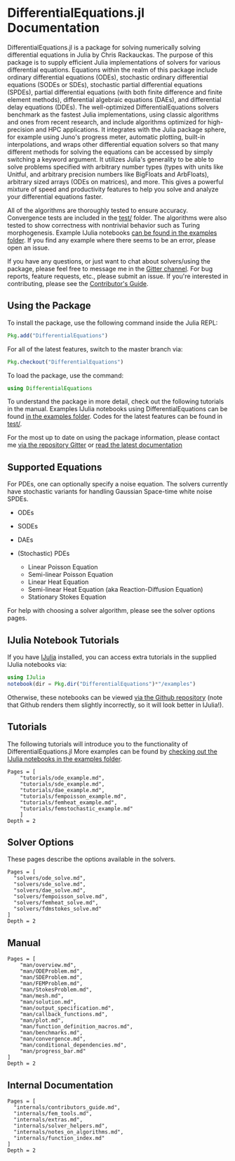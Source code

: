 # DifferentialEquations.jl Documentation

DifferentialEquations.jl is a package for solving numerically solving differential
equations in Julia by Chris Rackauckas. The purpose of this package is to supply
efficient Julia implementations of solvers for various differential equations.
Equations within the realm of this package include ordinary differential equations
(ODEs), stochastic ordinary differential equations (SODEs or SDEs), stochastic
partial differential equations (SPDEs), partial differential equations (with both
finite difference and finite element methods), differential algebraic equations
(DAEs), and differential delay equations (DDEs). The well-optimized
DifferentialEquations solvers benchmark as the fastest Julia implementations,
using classic algorithms and ones from recent research, and include algorithms
optimized for high-precision and HPC applications.  It integrates with the
Julia package sphere, for example using Juno's progress meter, automatic plotting,
built-in interpolations, and wraps other differential equation solvers so
that many different methods for solving the equations can be accessed by
simply switching a keyword argument. It utilizes Julia's generality to be
able to solve problems specified with arbitrary number types (types with
units like Unitful, and arbitrary precision numbers like BigFloats and
ArbFloats), arbitrary sized arrays (ODEs on matrices), and more. This gives
a powerful mixture of speed and productivity features to help you solve and
analyze your differential equations faster.

All of the algorithms are thoroughly tested to ensure accuracy. Convergence tests are included in the [test/](https://github.com/JuliaDiffEq/DifferentialEquations.jl/tree/master/test) folder. The algorithms were also tested to show correctness with nontrivial behavior such as Turing morphogenesis. Example IJulia notebooks
[can be found in the examples folder](https://github.com/JuliaDiffEq/DifferentialEquations.jl/tree/master/examples). If you find any example where there seems
to be an error, please open an issue.

If you have any questions, or just want to chat about solvers/using the package, please feel free to message me in the [Gitter channel](https://gitter.im/JuliaDiffEq/Lobby). For bug reports, feature requests, etc., please submit an issue. If you're interested in contributing, please see the [Contributor's Guide](http://juliadiffeq.github.io/DifferentialEquations.jl/latest/internals/contributors_guide.html).

## Using the Package

To install the package, use the following command inside the Julia REPL:
```julia
Pkg.add("DifferentialEquations")
```

For all of the latest features, switch to the master branch via:

```julia
Pkg.checkout("DifferentialEquations")
```

To load the package, use the command:

```julia
using DifferentialEquations
```

To understand the package in more detail, check out the following tutorials in the manual. Examples
IJulia notebooks using DifferentialEquations can be found [in the examples folder](https://github.com/JuliaDiffEq/DifferentialEquations.jl/tree/master/examples).
Codes for the latest features can be found in [test/](https://github.com/JuliaDiffEq/DifferentialEquations.jl/tree/master/test).

For the most up to date on using the package information, please contact me [via the repository Gitter](https://gitter.im/JuliaDiffEq/Lobby)
or [read the latest documentation](http://JuliaDiffEq.github.io/DifferentialEquations.jl/latest/)

## Supported Equations

For PDEs, one can optionally specify a noise equation. The solvers currently have
stochastic variants for handling Gaussian Space-time white noise SPDEs.

* ODEs
* SODEs
* DAEs
* (Stochastic) PDEs

  * Linear Poisson Equation
  * Semi-linear Poisson Equation
  * Linear Heat Equation
  * Semi-linear Heat Equation (aka Reaction-Diffusion Equation)
  * Stationary Stokes Equation

For help with choosing a solver algorithm, please see the solver options pages.

## IJulia Notebook Tutorials

If you have [IJulia](https://github.com/JuliaLang/IJulia.jl) installed, you can access
extra tutorials in the supplied IJulia notebooks via:

```julia
using IJulia
notebook(dir = Pkg.dir("DifferentialEquations")*"/examples")
```

Otherwise, these notebooks can be viewed [via the Github repository](https://github.com/JuliaDiffEq/DifferentialEquations.jl/tree/master/examples)
(note that Github renders them slightly incorrectly, so it will look better in IJulia!).

## Tutorials

The following tutorials will introduce you to the functionality of DifferentialEquations.jl
More examples can be found by [checking out the IJulia notebooks in the examples
folder](https://github.com/JuliaDiffEq/DifferentialEquations.jl/tree/master/examples).

```@contents
Pages = [
    "tutorials/ode_example.md",
    "tutorials/sde_example.md",
    "tutorials/dae_example.md",
    "tutorials/fempoisson_example.md",
    "tutorials/femheat_example.md",
    "tutorials/femstochastic_example.md"
    ]
Depth = 2
```

## Solver Options

These pages describe the options available in the solvers.

```@contents
Pages = [
  "solvers/ode_solve.md",
  "solvers/sde_solve.md",
  "solvers/dae_solve.md",
  "solvers/fempoisson_solve.md",
  "solvers/femheat_solve.md",
  "solvers/fdmstokes_solve.md"
]
Depth = 2
```

## Manual

```@contents
Pages = [
    "man/overview.md",
    "man/ODEProblem.md",
    "man/SDEProblem.md",
    "man/FEMProblem.md",
    "man/StokesProblem.md",
    "man/mesh.md",
    "man/solution.md",
    "man/output_specification.md",
    "man/callback_functions.md",
    "man/plot.md",
    "man/function_definition_macros.md",
    "man/benchmarks.md",
    "man/convergence.md",
    "man/conditional_dependencies.md",
    "man/progress_bar.md"
]
Depth = 2
```

## Internal Documentation

```@contents
Pages = [
  "internals/contributors_guide.md",
  "internals/fem_tools.md",
  "internals/extras.md",
  "internals/solver_helpers.md",
  "internals/notes_on_algorithms.md",
  "internals/function_index.md"
]
Depth = 2
```
